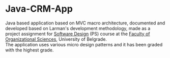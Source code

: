 # Java-CRM-App
Java based application based on MVC macro architecture, documented and developed based on Larman's development methodology, made as a project assignment for [Software Design](http://silab.fon.bg.ac.rs/o-laboratoriji/) (PS) course at the [Faculty of Organizational Sciences](http://www.fon.bg.ac.rs/eng/), University of Belgrade.  
The application uses various micro design patterns and it has been graded with the highest grade.

